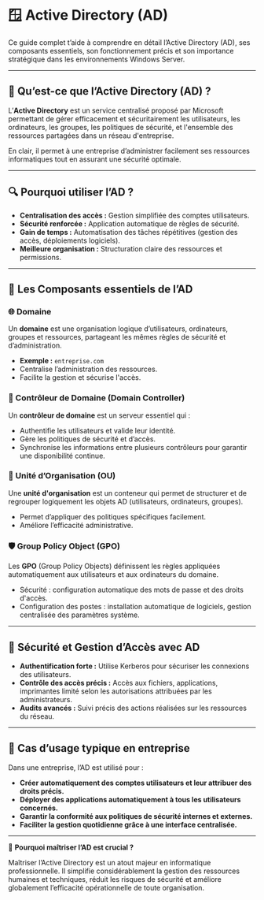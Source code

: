 # 🪟 Active Directory (AD)

Ce guide complet t’aide à comprendre en détail l’Active Directory (AD), ses composants essentiels, son fonctionnement précis et son importance stratégique dans les environnements Windows Server.

---

## 📌 Qu’est-ce que l’Active Directory (AD) ?

L’**Active Directory** est un service centralisé proposé par Microsoft permettant de gérer efficacement et sécuritairement les utilisateurs, les ordinateurs, les groupes, les politiques de sécurité, et l'ensemble des ressources partagées dans un réseau d'entreprise.

En clair, il permet à une entreprise d’administrer facilement ses ressources informatiques tout en assurant une sécurité optimale.

---

## 🔍 Pourquoi utiliser l’AD ?

- **Centralisation des accès :** Gestion simplifiée des comptes utilisateurs.
- **Sécurité renforcée :** Application automatique de règles de sécurité.
- **Gain de temps :** Automatisation des tâches répétitives (gestion des accès, déploiements logiciels).
- **Meilleure organisation :** Structuration claire des ressources et permissions.

---

## 📂 Les Composants essentiels de l’AD

### 🌐 Domaine

Un **domaine** est une organisation logique d’utilisateurs, ordinateurs, groupes et ressources, partageant les mêmes règles de sécurité et d’administration.

- **Exemple :** `entreprise.com`
- Centralise l’administration des ressources.
- Facilite la gestion et sécurise l'accès.

### 🔑 Contrôleur de Domaine (Domain Controller)

Un **contrôleur de domaine** est un serveur essentiel qui :

- Authentifie les utilisateurs et valide leur identité.
- Gère les politiques de sécurité et d’accès.
- Synchronise les informations entre plusieurs contrôleurs pour garantir une disponibilité continue.

### 📁 Unité d’Organisation (OU)

Une **unité d'organisation** est un conteneur qui permet de structurer et de regrouper logiquement les objets AD (utilisateurs, ordinateurs, groupes).

- Permet d’appliquer des politiques spécifiques facilement.
- Améliore l’efficacité administrative.

### 🛡️ Group Policy Object (GPO)

Les **GPO** (Group Policy Objects) définissent les règles appliquées automatiquement aux utilisateurs et aux ordinateurs du domaine.

- Sécurité : configuration automatique des mots de passe et des droits d'accès.
- Configuration des postes : installation automatique de logiciels, gestion centralisée des paramètres système.

---

## 🚨 Sécurité et Gestion d’Accès avec AD

- **Authentification forte :** Utilise Kerberos pour sécuriser les connexions des utilisateurs.
- **Contrôle des accès précis :** Accès aux fichiers, applications, imprimantes limité selon les autorisations attribuées par les administrateurs.
- **Audits avancés :** Suivi précis des actions réalisées sur les ressources du réseau.

---

## 🚀 Cas d’usage typique en entreprise

Dans une entreprise, l’AD est utilisé pour :

- **Créer automatiquement des comptes utilisateurs et leur attribuer des droits précis.**
- **Déployer des applications automatiquement à tous les utilisateurs concernés.**
- **Garantir la conformité aux politiques de sécurité internes et externes.**
- **Faciliter la gestion quotidienne grâce à une interface centralisée.**

---

🎯 **Pourquoi maîtriser l’AD est crucial ?**

Maîtriser l’Active Directory est un atout majeur en informatique professionnelle. Il simplifie considérablement la gestion des ressources humaines et techniques, réduit les risques de sécurité et améliore globalement l’efficacité opérationnelle de toute organisation.


